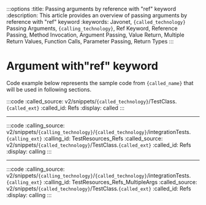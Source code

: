 :::options
:title: Passing arguments by reference with "ref" keyword
:description: This article provides an overview of passing arguments by reference with "ref" keyword
:keywords: Javonet, `{called_technology}` Passing Arguments, `{calling_technology}`, Ref Keyword, Reference Passing, Method Invocation, Argument Passing, Value Return, Multiple Return Values, Function Calls, Parameter Passing, Return Types
:::

# Argument with"ref" keyword
  
Code example below represents the sample code from `{called_name}` that will be used in following sections.  
  
:::code 
:called_source: v2/snippets/`{called_technology}`/TestClass.`{called_ext}`
:called_id: Refs
:display: called
:::
    
----  
  
:::code 
:calling_source: v2/snippets/`{calling_technology}`/`{called_technology}`/integrationTests.`{calling_ext}`
:calling_id: TestResources_Refs
:called_source: v2/snippets/`{called_technology}`/TestClass.`{called_ext}`
:called_id: Refs
:display: calling
:::

----  
  
:::code 
:calling_source: v2/snippets/`{calling_technology}`/`{called_technology}`/integrationTests.`{calling_ext}`
:calling_id: TestResources_Refs_MultipleArgs
:called_source: v2/snippets/`{called_technology}`/TestClass.`{called_ext}`
:called_id: Refs
:display: calling
:::